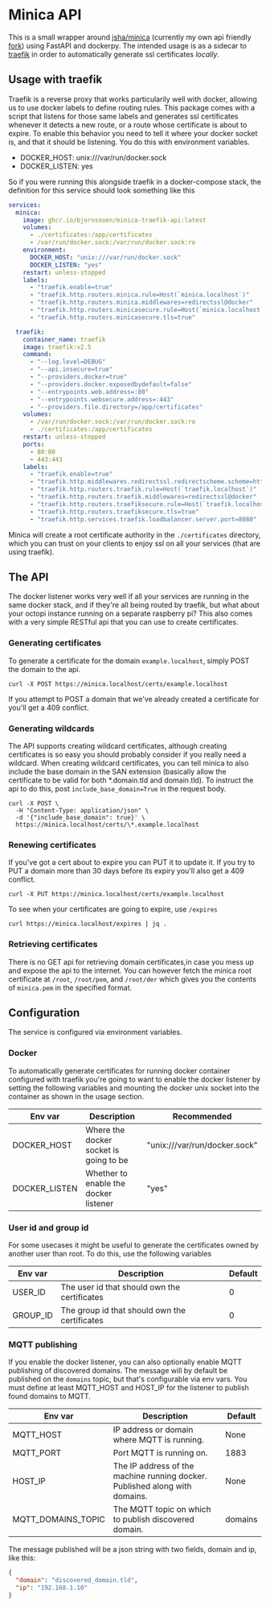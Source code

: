 # Minica API
This is a small wrapper around [jsha/minica](https://github.com/jsha/minica)
(currently my own api friendly [fork](https://github.com/bjornsnoen/minica))
using FastAPI and dockerpy. The intended usage is as a sidecar to
[traefik](https://traefik.io) in order to automatically generate ssl
certificates _locally_.

## Usage with traefik
Traefik is a reverse proxy that works particularily well with docker, allowing
us to use docker labels to define routing rules. This package comes with a
script that listens for those same labels and generates ssl certificates
whenever it detects a new route, or a route whose certificate is about to
expire. To enable this behavior you need to tell it where your docker socket
is, and that it should be listening. You do this with environment variables.

* DOCKER_HOST: unix:///var/run/docker.sock
* DOCKER_LISTEN: yes

So if you were running this alongside traefik in a docker-compose stack, the
definition for this service should look something like this

```yml
services:
  minica:
    image: ghcr.io/bjornsnoen/minica-traefik-api:latest
    volumes:
      - ./certificates:/app/certificates
      - /var/run/docker.sock:/var/run/docker.sock:ro
    environment:
      DOCKER_HOST: "unix:///var/run/docker.sock"
      DOCKER_LISTEN: "yes"
    restart: unless-stopped
    labels:
      - "traefik.enable=true"
      - "traefik.http.routers.minica.rule=Host(`minica.localhost`)"
      - "traefik.http.routers.minica.middlewares=redirectssl@docker"
      - "traefik.http.routers.minicasecure.rule=Host(`minica.localhost`)"
      - "traefik.http.routers.minicasecure.tls=true"

  traefik:
    container_name: traefik
    image: traefik:v2.5
    command:
      - "--log.level=DEBUG"
      - "--api.insecure=true"
      - "--providers.docker=true"
      - "--providers.docker.exposedbydefault=false"
      - "--entrypoints.web.address=:80"
      - "--entrypoints.websecure.address=:443"
      - "--providers.file.directory=/app/certificates"
    volumes:
      - /var/run/docker.sock:/var/run/docker.sock:ro
      - ./certificates:/app/certificates
    restart: unless-stopped
    ports:
      - 80:80
      - 443:443
    labels:
      - "traefik.enable=true"
      - "traefik.http.middlewares.redirectssl.redirectscheme.scheme=https"
      - "traefik.http.routers.traefik.rule=Host(`traefik.localhost`)"
      - "traefik.http.routers.traefik.middlewares=redirectssl@docker"
      - "traefik.http.routers.traefiksecure.rule=Host(`traefik.localhost`)"
      - "traefik.http.routers.traefiksecure.tls=true"
      - "traefik.http.services.traefik.loadbalancer.server.port=8080"
```

Minica will create a root certificate authority in the `./certificates`
directory, which you can trust on your clients to enjoy ssl on all your
services (that are using traefik).

## The API
The docker listener works very well if all your services are running in the
same docker stack, and if they're all being routed by traefik, but what about
your octopi instance running on a separate raspberry pi? This also comes with a
very simple RESTful api that you can use to create certificates.

### Generating certificates
To generate a certificate for the domain `example.localhost`, simply POST the domain
to the api.

`curl -X POST https://minica.localhost/certs/example.localhost`

If you attempt to POST a domain that we've already created a certificate for
you'll get a 409 conflict. 

### Generating wildcards
The API supports creating wildcard certificates, although creating certificates
is so easy you should probably consider if you really need a wildcard. When
creating wildcard certificates, you can tell minica to also include the base
domain in the SAN extension (basically allow the certificate to be valid for
both *.domain.tld and domain.tld). To instruct the api to do this, post
`include_base_domain=True` in the request body.

```
curl -X POST \
  -H "Content-Type: application/json" \
  -d '{"include_base_domain": true}' \
  https://minica.localhost/certs/\*.example.localhost
```

### Renewing certificates
If you've got a cert about to expire you can PUT it
to update it. If you try to PUT a domain more than 30 days before its expiry
you'll also get a 409 conflict.

`curl -X PUT https://minica.localhost/certs/example.localhost`

To see when your certificates are going to expire, use `/expires`

`curl https://minica.localhost/expires | jq .`

### Retrieving certificates
There is no GET api for retrieving domain certificates,in case you mess up and
expose the api to the internet. You can however fetch the minica root
certificate at `/root`, `/root/pem`, and `/root/der` which gives you the
contents of `minica.pem` in the specified format. 

## Configuration
The service is configured via environment variables.

### Docker
To automatically generate certificates for running docker container configured
with traefik you're going to want to enable the docker listener by setting the
following variables and mounting the docker unix socket into the container as
shown in the usage section.

| Env var       | Description                            | Recommended                   |
|---------------|----------------------------------------|-------------------------------|
| DOCKER_HOST   | Where the docker socket is going to be | "unix:///var/run/docker.sock" |
| DOCKER_LISTEN | Whether to enable the docker listener  | "yes"                         |

### User id and group id
For some usecases it might be useful to generate the certificates owned by
another user than root. To do this, use the following variables

| Env var  | Description                                   | Default |
|----------|-----------------------------------------------|---------|
| USER_ID  | The user id that should own the certificates  | 0       |
| GROUP_ID | The group id that should own the certificates | 0       |

### MQTT publishing
If you enable the docker listener, you can also optionally enable MQTT
publishing of discovered domains. The message will by default be published on
the `domains` topic, but that's configurable via env vars. You must define at
least MQTT_HOST and HOST_IP for the listener to publish found domains to MQTT.

| Env var            | Description                                                                 | Default |
|--------------------|-----------------------------------------------------------------------------|---------|
| MQTT_HOST          | IP address or domain where MQTT is running.                                 | None    |
| MQTT_PORT          | Port MQTT is running on.                                                    | 1883    |
| HOST_IP            | The IP address of the machine running docker. Published along with domains. | None    |
| MQTT_DOMAINS_TOPIC | The MQTT topic on which to publish discovered domain.                       | domains |

The message published will be a json string with two fields, domain and ip, like this:
```json
{
  "domain": "discovered_domain.tld",
  "ip": "192.168.1.10"
}
```
